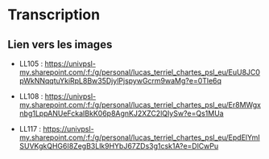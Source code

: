 # Transcription

## Lien vers les images

- LL105 : https://univpsl-my.sharepoint.com/:f:/g/personal/lucas_terriel_chartes_psl_eu/EuU8JC0pWkNNqqtuYkiRpL8Bw35DjylPjspywGcrm9waMg?e=0Tle6q

- LL108 : https://univpsl-my.sharepoint.com/:f:/g/personal/lucas_terriel_chartes_psl_eu/Er8MWgxnbg1LppANUeFckaIBkK06p8AgnKJ2XZC2lQIySw?e=Qs1MUa

- LL117 : https://univpsl-my.sharepoint.com/:f:/g/personal/lucas_terriel_chartes_psl_eu/EpdElYmISUVKgkQHG6I8ZegB3Llk9HYbJ67ZDs3g1csk1A?e=DlCwPu
